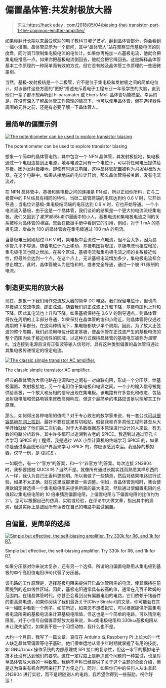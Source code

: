 # 偏置晶体管:共发射极放大器

> 原文:[https://hack aday . com/2018/05/04/biasing-that-transistor-part-1-the-common-emitter-amplifier/](https://hackaday.com/2018/05/04/biasing-that-transistor-part-1-the-common-emitter-amplifier/)

如果你翻开长期以来最受欢迎的电子教科书*电子艺术*，翻到晶体管部分，你会看到一幅小漫画。晶体管显示为一个房间，其中“晶体管人”站在观察显示基极电流的刻度盘，同时调节限制集电极电流的电位计。如果你再施加一点基极电流，他就会把集电极推高一点。如果你把基极电流倒回去，他就会把它降回去。这是解释晶体管基本工作原理的一种简单而有效的方式，但它没有触及晶体管工作原理的一些细微差别。

当然，基极-发射极结是一个二极管，它不是位于集电极和发射极之间的简单电位计。对该器件这些方面的“更好”描述充斥着电子工程专业一年级学生的大脑，直到他们一辈子都不想再听到 h-paramater 或 Ebers-Moll 晶体管功能模型。幸运的是，在没有深入了解晶体管工作原理的情况下，也可以使用晶体管，但在选择器件周围的元件之前，还是有必要了解一下晶体管人。

## 最简单的偏置示例

[![The potentiometer can be used to explore transistor biasing](../Images/06ce5280eb57e2b6b636bf6a0e451c30.png)](https://hackaday.com/wp-content/uploads/2018/05/ce-with-pot.png)

The potentiometer can be used to explore transistor biasing

想象一个简单的晶体管电路，其中包含一个 NPN 晶体管，其发射极接地，集电极通过一个电阻连接到正电源，地与电源之间有一个电位计，可以将任何电压提供给基极。因为发射极接地，即使有时通过电阻，这种晶体管配置被称为*共发射极*放大器。在这个电路中，如果从接地端的电位计开始，那么晶体管将被关断，没有电流流过。

在 NPN 晶体管中，基极和集电极之间的连接是 PN 结，所以正如你所料，它与二极管中的 PN 结具有相同的特性。当硅二极管两端的电压达到约 0.6 V 时，它开始导通；当电位计基极-集电极结两端的电压达到 0.6 V 时，它也开始导通。一个小电流流入基极，由于这是一个晶体管，我们谈论的结果是一个更大的电流流经集电极。我们又回到了*霍罗威茨&希尔*漫画中的小人，基极电流和集电极电流之间的关系被称为晶体管的*增益*。您会在数据手册中看到它的引用，例如，对于 1 mA 的基极电流，增益为 100 的晶体管会在集电极通过 100 mA 的电流。

当基极电压刚刚超过 0.6 V 时，集电极中会流过一点电流，但不会太多，因为晶体管几乎不导通。随着电位计向上移动，基极电压将增加，基极电流也相应增加，集电极电流也随之增加。在某个区域，基极电流和集电极电流之间的关系接近线性，但最终会达到一个点，在这个点上，无论基极电流增加多少，集电极电流都会停止增加。此时，晶体管被认为是饱和的，或者完全导通，通过一个被 R1 限制的电流。

## 制造更实用的放大器

现在，想象一下我们用作交流放大器的简单 DC 电路。我们保留电位计，但也向基极施加交流电源，即正弦波。随着我们的正弦波上升和下降，基极电压也上升和下降，因此其电流也上升和下降。如果基极保持在 0.6 V 的刚导通点，则晶体管将仅在周期的上半部分导通，如果保持在晶体管的饱和点附近，则晶体管将仅通过周期的下半部分。在这两种情况下，集电极都缺少半个周期。因此，为了放大正弦波的整个周期，我们必须用电位计固定基极，使晶体管在正弦波产生的基极电流的整个范围内处于接近线性的区域。以这种方式保持晶体管的基极电压被称为*偏置* it，当连接到电源且没有正弦波等输入信号时，具有这种类型偏置的晶体管将通过其集电极传递恒定的恒定电流。

[![The classic simple transistor AC amplifier.](../Images/dba77f07e0710f72e72a519432b918f3.png)](https://hackaday.com/wp-content/uploads/2018/05/ce-amplifier1.png)

The classic simple transistor AC amplifier.

经典的晶体管放大器电路在电源和地之间有一对串联电阻，形成一个分压器，给基极偏置。发射极接地，另一个电阻位于集电极和电源之间。一个小的输入信号被提供给基极，一个放大和反相的信号出现在集电极。该电路有许多变化和改进，包括发射极电阻和旁路电容来修改高频响应，但这个最简单的电路应该足以理解其工作原理。

那么，如何得出各种电阻的值呢？对于专心致志的数学家来说，有一套公式[可以很容易地在网上找到](https://en.wikipedia.org/wiki/Bipolar_transistor_biasing)，最好不要在这里剪切粘贴，假装我和许多其他工程师甚至从大学开始就给了他们第二次机会。对于大多数根据基本原理进行设计的人来说，有无数的电路分析软件，其中许多都可以追溯到古老的 SPICE。我遇到过通过穿孔卡片学习 SPICE 的工程师，我是通过 VAX 小型计算机的终端学习 SPICE 的，如果你是通过桌面图形用户界面来学习 SPICE 的，你应该感到幸运。我选择的模拟器，仅举一例，是 [QUCS](http://qucs.sourceforge.net/) 。

一如既往，有一个“官方”的答案，和一个“非官方”的答案。每次连接 2N3904 时，我都要接触 QUCS 吗？当然不是。就像所有通过长期实践而熟悉某样东西的人一样，我认为自己比香料更聪明。所以我做了一些猜测，然后对结果电路进行试验，如果不太正确，就在这里或那里做一些调整。例如，当晶体管饱和时，我会使用欧姆定律选择一个集电极电阻来提供所需的最大电流，然后通过使偏置电阻的总值超过集电极电阻的 10 倍来猜测偏置电阻，上偏置电阻与下偏置电阻的比值约为 2:1。您可以根据自己的仿真、实验或经验，在评论中大做文章，指出其中的漏洞，但这实际上是鼓励所有读者在自己的电路中尝试偏置。

## 自偏置，更简单的选择

[![Simple but effective, the self-biasing amplifier. Try 330k for R6, and 1k for R7.](../Images/a333157518e1f062c08e67cf376c6a05.png)](https://hackaday.com/wp-content/uploads/2018/05/self-biasing-amp.png)

Simple but effective, the self-biasing amplifier. Try 330k for R6, and 1k for R7.

如果分压器对你来说太复杂，还有另一个选择。所谓的自偏置电路用从集电极到基极的单个高阻值电阻(R6)代替了分压器。

该电路的工作原理是，选择基极电阻来提供开启晶体管所需的电流，使其保持在前面提到的近似线性区域。因此，基极电阻通常具有较高的值，通常在几百千欧姆的范围内。在锗晶体管时代，你甚至会看到没有偏置电阻的电路，它们依赖于锗器件的更高漏电流，如果你阅读了我们最近关于[Clive Sinclair]的文章，你可能会在其中一幅图中看到一个例子。如前所述，如果您不想模拟它，可以根据提供所需集电极电流所需的基极电流来计算基极电阻值，但这也是一个简单的电路，可以猜测电阻值。对于小信号自偏置音频放大器来说，1kω集电极电阻和 330kω基极电阻从未让我失望过，如果我不是一个习惯动物，我什么也不是。

大约一个月前，我写了一篇文章，哀叹在 Arduino 或 Raspberry Pi 上长大的一代人缺乏晶体管偏置等电子基础。他们很幸运地从青少年时期就掌握了有用的技能，如 GNU/Linux 操作系统的内部原理或 SPI 接口的复杂性，但这一水平的模拟电子技术还没有达到他们的要求。这在一定程度上是解决这个问题的一种尝试，也是对单晶体管放大器的一种致敬。我绝不声称已经提供了关于这个主题的全面介绍，但是这为将来有机会再回来打开了方便之门。同时，如果你们中的任何人从未拿起 2N3904 进行实验，而不是跟随别人的电路，我希望你得到一些鼓励。祝你好运！
